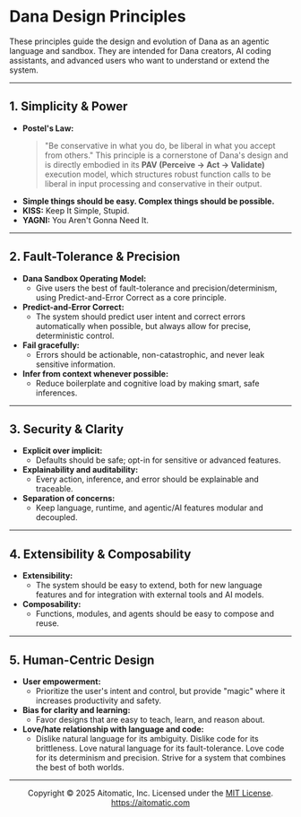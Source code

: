 # Dana Design Principles

These principles guide the design and evolution of Dana as an agentic language and sandbox. They are intended for Dana creators, AI coding assistants, and advanced users who want to understand or extend the system.

---

## 1. Simplicity & Power

- **Postel's Law:**
  > "Be conservative in what you do, be liberal in what you accept from others."
  This principle is a cornerstone of Dana's design and is directly embodied in its **PAV (Perceive → Act → Validate)** execution model, which structures robust function calls to be liberal in input processing and conservative in their output.
- **Simple things should be easy. Complex things should be possible.**
- **KISS:** Keep It Simple, Stupid.
- **YAGNI:** You Aren't Gonna Need It.

---

## 2. Fault-Tolerance & Precision

- **Dana Sandbox Operating Model:**
  - Give users the best of fault-tolerance and precision/determinism, using Predict-and-Error Correct as a core principle.
- **Predict-and-Error Correct:**
  - The system should predict user intent and correct errors automatically when possible, but always allow for precise, deterministic control.
- **Fail gracefully:**
  - Errors should be actionable, non-catastrophic, and never leak sensitive information.
- **Infer from context whenever possible:**
  - Reduce boilerplate and cognitive load by making smart, safe inferences.

---

## 3. Security & Clarity

- **Explicit over implicit:**
  - Defaults should be safe; opt-in for sensitive or advanced features.
- **Explainability and auditability:**
  - Every action, inference, and error should be explainable and traceable.
- **Separation of concerns:**
  - Keep language, runtime, and agentic/AI features modular and decoupled.

---

## 4. Extensibility & Composability

- **Extensibility:**
  - The system should be easy to extend, both for new language features and for integration with external tools and AI models.
- **Composability:**
  - Functions, modules, and agents should be easy to compose and reuse.

---

## 5. Human-Centric Design

- **User empowerment:**
  - Prioritize the user's intent and control, but provide "magic" where it increases productivity and safety.
- **Bias for clarity and learning:**
  - Favor designs that are easy to teach, learn, and reason about.
- **Love/hate relationship with language and code:**
  - Dislike natural language for its ambiguity. Dislike code for its brittleness. Love natural language for its fault-tolerance. Love code for its determinism and precision. Strive for a system that combines the best of both worlds.

---
<p align="center">
Copyright © 2025 Aitomatic, Inc. Licensed under the <a href="../LICENSE.md">MIT License</a>.<br/>
<a href="https://aitomatic.com">https://aitomatic.com</a>
</p> 